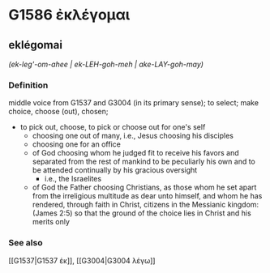 # G1586 ἐκλέγομαι

## eklégomai

_(ek-leg'-om-ahee | ek-LEH-goh-meh | ake-LAY-goh-may)_

### Definition

middle voice from G1537 and G3004 (in its primary sense); to select; make choice, choose (out), chosen; 

- to pick out, choose, to pick or choose out for one's self
  - choosing one out of many, i.e., Jesus choosing his disciples
  - choosing one for an office
  - of God choosing whom he judged fit to receive his favors and separated from the rest of mankind to be peculiarly his own and to be attended continually by his gracious oversight
    - i.e., the Israelites
  - of God the Father choosing Christians, as those whom he set apart from the irreligious multitude as dear unto himself, and whom he has rendered, through faith in Christ, citizens in the Messianic kingdom: (James 2:5) so that the ground of the choice lies in Christ and his merits only

### See also

[[G1537|G1537 ἐκ]], [[G3004|G3004 λέγω]]
